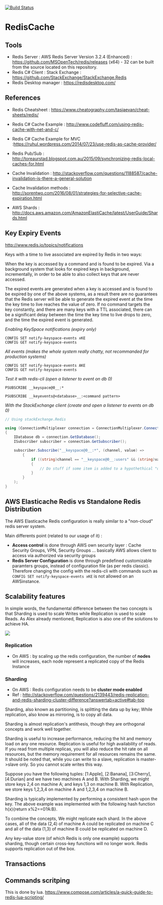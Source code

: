 [![Build Status](https://travis-ci.org/thierryx96/RedisCache.svg?branch=master)](https://travis-ci.org/thierryx96/RedisCache)

# RedisCache

## Tools

* Redis Server : AWS Redis Server Version 3.2.4 (Enhanced) : https://github.com/MSOpenTech/redis/releases (x64) - 32 can be built from the source located on this repository.
* Redis C# Client : Stack Exchange : https://github.com/StackExchange/StackExchange.Redis
* Redis Desktop manager : https://redisdesktop.com/

## References

* Redis Cheatsheet : https://www.cheatography.com/tasjaevan/cheat-sheets/redis/
* Redis C# Cache Example : http://www.codefluff.com/using-redis-cache-with-net-and-c/
* Redis C# Cache Example for MVC :https://ruhul.wordpress.com/2014/07/23/use-redis-as-cache-provider/
* Redis Pub/Sub : http://toreaurstad.blogspot.com.au/2015/09/synchronizing-redis-local-caches-for.html
* Cache Invalidation : http://stackoverflow.com/questions/1188587/cache-invalidation-is-there-a-general-solution
* Cache Invalidation methods : http://sorentwo.com/2016/08/01/strategies-for-selective-cache-expiration.html

* AWS Shards : http://docs.aws.amazon.com/AmazonElastiCache/latest/UserGuide/Shards.html


## Key Expiry Events

http://www.redis.io/topics/notifications

Keys with a time to live associated are expired by Redis in two ways:

When the key is accessed by a command and is found to be expired.
Via a background system that looks for expired keys in background, incrementally, in order to be able to also collect keys that are never accessed.

The expired events are generated when a key is accessed and is found to be expired by one of the above systems, as a result there are no guarantees that the Redis server will be able to generate the expired event at the time the key time to live reaches the value of zero. If no command targets the key constantly, and there are many keys with a TTL associated, there can be a significant delay between the time the key time to live drops to zero, and the time the expired event is generated.

*Enabling KeySpace notifications (expiry only)*

```
CONFIG SET notify-keyspace-events xKE
CONFIG GET notify-keyspace-events 
```

*All events (makes the whole system really chatty, not recommanded for production systems)*
```
CONFIG SET notify-keyspace-events AKE 
CONFIG GET notify-keyspace-events 
```


*Test it with redis-cli (open a listener to event on db 0)*
```
PSUBSCRIBE __keyspace@0__:*   

PSUBSCRIBE __keyevents@<database>__:<command pattern> 
```

*With the StackExchange client (create and open a listener to events on db 0)*

```C#
// Using stackExchange.Redis

using (ConnectionMultiplexer connection = ConnectionMultiplexer.Connect("localhost"))
{
    IDatabase db = connection.GetDatabase();
    ISubscriber subscriber = connection.GetSubscriber();

    subscriber.Subscribe("__keyspace@0__:*", (channel, value) =>
        {
            if ((string)channel == "__keyspace@0__:users" && (string)value == "expriy")
            {
                // Do stuff if some item is added to a hypothethical "users" set in Redis
            }
        }
    );
}
```


## AWS Elasticache Redis vs Standalone Redis Distribution 

The AWS Elasticache Redis configuration is really similar to a "non-cloud" redis server system. 

Main differents point (related to our usage of it) : 

- **Access control** is done through AWS own security layer : Cache Security Groups, VPN, Security Groups ... basically AWS allows client to access via authorized via security groups
- **Redis Server Configuration** is done through predefined customizable paramters groups, instead of configuration file (as per redis classic). Therefore changing the config with the redis-cli with commands such as ```CONFIG SET notify-keyspace-events xKE``` is not allowed on an AWSinstance.

## Scalability features

In simple words, the fundamental difference between the two concepts is that Sharding is used to scale Writes while Replication is used to scale Reads. As Alex already mentioned, Replication is also one of the solutions to achieve HA.

![](http://docs.aws.amazon.com/AmazonElastiCache/latest/UserGuide/images/ElastiCacheClusters-CSN-RedisShards.png)

### Replication

* On AWS : by scaling up the redis configuration, the number of **nodes** will increases, each node represent a replicated copy of the Redis Instance

### Sharding 

* On AWS : Redis configuration needs to be **cluster mode enabled** 
* Ref : http://stackoverflow.com/questions/2139443/redis-replication-and-redis-sharding-cluster-difference?answertab=active#tab-top

Sharding, also known as partitioning, is splitting the data up by key; While replication, also know as mirroring, is to copy all data.

Sharding is almost replication's antithesis, though they are orthogonal concepts and work well together.

Sharding is useful to increase performance, reducing the hit and memory load on any one resource. Replication is useful for high availability of reads. If you read from multiple replicas, you will also reduce the hit rate on all resources, but the memory requirement for all resources remains the same. It should be noted that, while you can write to a slave, replication is master->slave only. So you cannot scale writes this way.

Suppose you have the following tuples: [1:Apple], [2:Banana], [3:Cherry], [4:Durian] and we have two machines A and B. With Sharding, we might store keys 2,4 on machine A; and keys 1,3 on machine B. With Replication, we store keys 1,2,3,4 on machine A and 1,2,3,4 on machine B.

Sharding is typically implemented by performing a consistent hash upon the key. The above example was implemented with the following hash function h(x){return x%2==0?A:B}.

To combine the concepts, We might replicate each shard. In the above cases, all of the data (2,4) of machine A could be replicated on machine C and all of the data (1,3) of machine B could be replicated on machine D.

Any key-value store (of which Redis is only one example) supports sharding, though certain cross-key functions will no longer work. Redis supports replication out of the box.


## Transactions 


## Commands scritping

This is done by lua. https://www.compose.com/articles/a-quick-guide-to-redis-lua-scripting/



